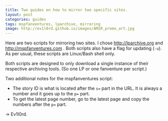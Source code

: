 ```yaml
---
title: Two guides on how to mirror two specific sites.
layout: post
categories: guides
tags: mspfanventures, lparchive, mirroring
image: http://ev1l0rd.github.io/images/AM2R_promo_art.jpg
---
```


Here are two scripts for mirroring two sites. I chose http://lparchive.org and http://mspfanventures.com . Both scripts also have a flag for updating (`-u`). As per usual, these scripts are Linux/Bash shell only.

Both scripts are designed to only download a single instance of their respective archiving tools. (So one LP or one fanventure per script.)

Two additional notes for the mspfanventures script:

- The story ID is what is located after the `s=` part in the URL. It is always a number and it goes up to the `p=` part.
- To get the latest page number, go to the latest page and copy the numbers after the `p=` part.

<script src="https://gist.github.com/ev1l0rd/f3fc43f8df67c151ca2cc17b24e8a117.js"></script>

-> Ev1l0rd.
